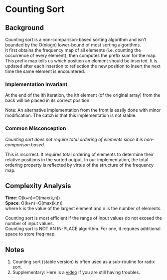 # Counting Sort

## Background

Counting sort is a non-comparison-based sorting algorithm and isn't bounded by the O(nlogn) lower-bound
of most sorting algorithms. <br>
It first obtains the frequency map of all elements (i.e. counting the occurrence of every element), then
computes the prefix sum for the map. This prefix map tells us which position an element should be inserted.
It is updated after each insertion to reflection the new position to insert the next time the same element is
encountered. <br>

### Implementation Invariant

At the end of the ith iteration, the ith element (of the original array) from the back will be placed in
its correct position.

Note: An alternative implementation from the front is easily done with minor modification.
The catch is that this implementation is not stable.

### Common Misconception

_Counting sort does not require total ordering of elements since it is non-comparison based._

This is incorrect. It requires total ordering of elements to determine their relative positions in the sorted output.
In our implementation, the total ordering property is reflected by virtue of the structure of the frequency map.

## Complexity Analysis

**Time**: O(k+n)=O(max(k,n))  <br>
**Space**: O(k+n)=O(max(k,n)) <br>
where k is the value of the largest element and n is the number of elements.

Counting sort is most efficient if the range of input values do not exceed the number of input values. <br>
Counting sort is NOT AN IN-PLACE algorithm. For one, it requires additional space to store freq map. <br>

## Notes

1. Counting sort (stable version) is often used as a sub-routine for radix sort.
2. Supplementary: Here is a [video](https://www.youtube.com/watch?v=OKd534EWcdk) if you are still having troubles.
